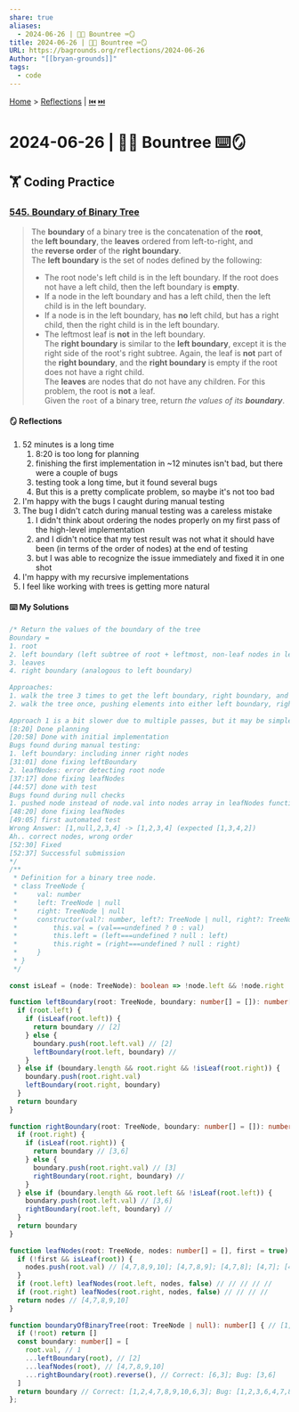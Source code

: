 ```yaml
---
share: true
aliases:
  - 2024-06-26 | 🔲🌲 Bountree ⌨️🪞
title: 2024-06-26 | 🔲🌲 Bountree ⌨️🪞
URL: https://bagrounds.org/reflections/2024-06-26
Author: "[[bryan-grounds]]"
tags:
  - code
---
```

[Home](../index.md) > [Reflections](./index.md) | [⏮️](./2024-06-25.md) [⏭️](./2024-06-27.md)  
# 2024-06-26 | 🔲🌲 Bountree ⌨️🪞  
## 🏋️ Coding Practice  
### [545. Boundary of Binary Tree](https://leetcode.com/problems/boundary-of-binary-tree)  
> The **boundary** of a binary tree is the concatenation of the **root**, the **left boundary**, the **leaves** ordered from left-to-right, and the **reverse order** of the **right boundary**.  
> The **left boundary** is the set of nodes defined by the following:  
> - The root node's left child is in the left boundary. If the root does not have a left child, then the left boundary is **empty**.  
> - If a node in the left boundary and has a left child, then the left child is in the left boundary.  
> - If a node is in the left boundary, has **no** left child, but has a right child, then the right child is in the left boundary.  
> - The leftmost leaf is **not** in the left boundary.  
> The **right boundary** is similar to the **left boundary**, except it is the right side of the root's right subtree. Again, the leaf is **not** part of the **right boundary**, and the **right boundary** is empty if the root does not have a right child.  
> The **leaves** are nodes that do not have any children. For this problem, the root is **not** a leaf.  
> Given the `root` of a binary tree, return _the values of its **boundary**_.  
  
#### 🪞 Reflections  
1. 52 minutes is a long time  
    1. 8:20 is too long for planning  
    2. finishing the first implementation in ~12 minutes isn't bad, but there were a couple of bugs  
    3. testing took a long time, but it found several bugs  
    4. But this is a pretty complicate problem, so maybe it's not too bad  
2. I'm happy with the bugs I caught during manual testing  
3. The bug I didn't catch during manual testing was a careless mistake  
    1. I didn't think about ordering the nodes properly on my first pass of the high-level implementation  
    2. and I didn't notice that my test result was not what it should have been (in terms of the order of nodes) at the end of testing  
    3. but I was able to recognize the issue immediately and fixed it in one shot  
4. I'm happy with my recursive implementations  
5. I feel like working with trees is getting more natural  
  
#### ⌨️ My Solutions  
```ts  
/* Return the values of the boundary of the tree  
Boundary =  
1. root  
2. left boundary (left subtree of root + leftmost, non-leaf nodes in left subtree)  
3. leaves  
4. right boundary (analogous to left boundary)  
  
Approaches:  
1. walk the tree 3 times to get the left boundary, right boundary, and leaves - O(N)  
2. walk the tree once, pushing elements into either left boundary, right boundary, or leaf arrays - O(N)  
  
Approach 1 is a bit slower due to multiple passes, but it may be simpler code, thus better in an interview context.  
[8:20] Done planning  
[20:58] Done with initial implementation  
Bugs found during manual testing:  
1. left boundary: including inner right nodes  
[31:01] done fixing leftBoundary  
2. leafNodes: error detecting root node  
[37:17] done fixing leafNodes  
[44:57] done with test  
Bugs found during null checks  
1. pushed node instead of node.val into nodes array in leafNodes function  
[48:20] done fixing leafNodes  
[49:05] first automated test  
Wrong Answer: [1,null,2,3,4] -> [1,2,3,4] (expected [1,3,4,2])  
Ah.. correct nodes, wrong order  
[52:30] Fixed  
[52:37] Successful submission  
*/  
/**  
 * Definition for a binary tree node.  
 * class TreeNode {  
 *     val: number  
 *     left: TreeNode | null  
 *     right: TreeNode | null  
 *     constructor(val?: number, left?: TreeNode | null, right?: TreeNode | null) {  
 *         this.val = (val===undefined ? 0 : val)  
 *         this.left = (left===undefined ? null : left)  
 *         this.right = (right===undefined ? null : right)  
 *     }  
 * }  
 */  
  
const isLeaf = (node: TreeNode): boolean => !node.left && !node.right  
  
function leftBoundary(root: TreeNode, boundary: number[] = []): number[] { // [2,4,5,null,null,7,8]; [1,2,3,4,5,6,null,null,null,7,8,9,10]  
  if (root.left) {  
    if (isLeaf(root.left)) {  
      return boundary // [2]  
    } else {  
      boundary.push(root.left.val) // [2]  
      leftBoundary(root.left, boundary) //  
    }  
  } else if (boundary.length && root.right && !isLeaf(root.right)) {  
    boundary.push(root.right.val)  
    leftBoundary(root.right, boundary)  
  }  
  return boundary  
}  
  
function rightBoundary(root: TreeNode, boundary: number[] = []): number[] { // [6,9,10]; [3,6,null,9,10]; [1,2,3,4,5,6,null,null,null,7,8,9,10]  
  if (root.right) {  
    if (isLeaf(root.right)) {  
      return boundary // [3,6]  
    } else {  
      boundary.push(root.right.val) // [3]  
      rightBoundary(root.right, boundary) //  
    }  
  } else if (boundary.length && root.left && !isLeaf(root.left)) {  
    boundary.push(root.left.val) // [3,6]  
    rightBoundary(root.left, boundary) //  
  }  
  return boundary  
}  
  
function leafNodes(root: TreeNode, nodes: number[] = [], first = true): number[] { // [10]; [9]; [6,9,10]; [3,6,null,9,10]; [8]; [7]; [5,7,8]; [4]; [2,4,5,null,null,7,8]; [1,2,3,4,5,6,null,null,null,7,8,9,10]  
  if (!first && isLeaf(root)) {  
    nodes.push(root.val) // [4,7,8,9,10]; [4,7,8,9]; [4,7,8]; [4,7]; [4]  
  }  
  if (root.left) leafNodes(root.left, nodes, false) // // // // //  
  if (root.right) leafNodes(root.right, nodes, false) // // // //  
  return nodes // [4,7,8,9,10]  
}  
  
function boundaryOfBinaryTree(root: TreeNode | null): number[] { // [1,2,3,4,5,6,null,null,null,7,8,9,10]  
  if (!root) return []  
  const boundary: number[] = [  
    root.val, // 1  
    ...leftBoundary(root), // [2]  
    ...leafNodes(root), // [4,7,8,9,10]  
    ...rightBoundary(root).reverse(), // Correct: [6,3]; Bug: [3,6]  
  ]  
  return boundary // Correct: [1,2,4,7,8,9,10,6,3]; Bug: [1,2,3,6,4,7,8,9,10]  
};  
```  
